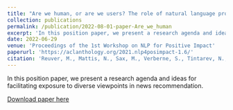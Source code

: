 ```yaml
---
title: "Are we human, or are we users? The role of natural language processing in human-centric news recommenders that nudge users to diverse content"
collection: publications
permalink: /publication/2022-08-01-paper-Are_we_human
excerpt: 'In this position paper, we present a research agenda and ideas for facilitating exposure to diverse viewpoints in news recommendation. Recommending news from diverse viewpoints is important to prevent potential filter bubble effects in news consumption, and stimulate a healthy democratic debate. To account for the complexity that is inherent to humans as citizens in a democracy, we anticipate (among others) individual-level differences in acceptance of diversity. We connect this idea to techniques in Natural Language Processing, where distributional language models would allow us to place different users and news articles in a multidimensional space based on semantic content, where diversity is operationalized as distance and variance. In this way, we can model individual “latitudes of diversity” for different users, and thus personalize viewpoint diversity in support of a healthy public debate. In addition, we identify technical, ethical and conceptual issues related to our presented ideas. Our investigation describes how NLP can play a central role in diversifying news recommendations.'
date: 2022-06-29
venue: 'Proceedings of the 1st Workshop on NLP for Positive Impact'
paperurl: 'https://aclanthology.org/2021.nlp4posimpact-1.6/'
citation: 'Reuver, M., Mattis, N., Sax, M., Verberne, S., Tintarev, N., Helberger, N., ... & van Atteveldt, W. (2021, August). Are we human, or are we users? The role of natural language processing in human-centric news recommenders that nudge users to diverse content. In <i>Proceedings of the 1st Workshop on NLP for Positive Impact</i> (pp. 47-59).'
---
```

In this position paper, we present a research agenda and ideas for facilitating exposure to diverse viewpoints in news recommendation.

[Download paper here](http://nickma101.github.io/files/Are_we_human.pdf)
